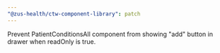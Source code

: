 ```yaml
---
"@zus-health/ctw-component-library": patch
---
```


Prevent PatientConditionsAll component from showing "add" button in drawer when readOnly is true.
